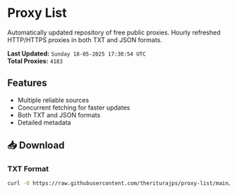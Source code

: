 # Proxy List

Automatically updated repository of free public proxies. Hourly refreshed HTTP/HTTPS proxies in both TXT and JSON formats.

**Last Updated:** `Sunday 18-05-2025 17:30:54 UTC`  
**Total Proxies:** `4183`

## Features
- Multiple reliable sources
- Concurrent fetching for faster updates
- Both TXT and JSON formats
- Detailed metadata

## 📥 Download

### TXT Format
```bash
curl -O https://raw.githubusercontent.com/theriturajps/proxy-list/main/proxies.txt